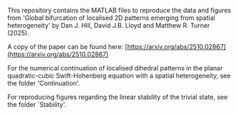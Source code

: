 This repository contains the MATLAB files to reproduce the data and figures from 'Global bifurcation of localised 2D patterns emerging from spatial heterogeneity' by Dan J. Hill, David J.B. Lloyd and Matthew R. Turner (2025).

A copy of the paper can be found here: [https://arxiv.org/abs/2510.02867](https://arxiv.org/abs/2510.02867)

For the numerical continuation of localised dihedral patterns in the planar quadratic-cubic Swift-Hohenberg equation with a spatial heterogeneity, see the folder 'Continuation'.

For reproducing figures regarding the linear stability of the trivial state, see the folder `Stability'.
